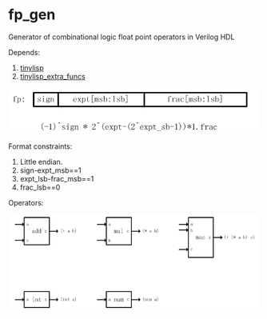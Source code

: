 # fp_gen
Generator of combinational logic float point operators in Verilog HDL

Depends:
1. [tinylisp](https://github.com/Robert-van-Engelen/tinylisp)
2. [tinylisp_extra_funcs](https://github.com/BHa2R00/tinylisp_extra_funcs)

![format](https://github.com/BHa2R00/fp_gen/blob/main/20230612215725_922x169_scrot.png)

Format constraints:
1. Little endian.
2. sign-expt_msb==1
3. expt_lsb-frac_msb==1
4. frac_lsb==0

Operators:

![operators](https://github.com/BHa2R00/fp_gen/blob/main/20230614215608_840x328_scrot.png)
